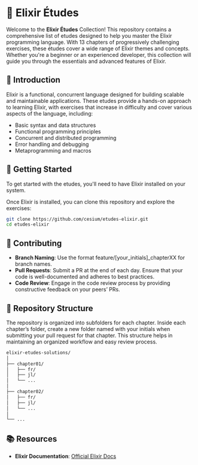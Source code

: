 # 📘 Elixir Études

Welcome to the **Elixir Études** Collection! This repository contains a comprehensive list of etudes designed to help you master the Elixir programming language. With 13 chapters of progressively challenging exercises, these études cover a wide range of Elixir themes and concepts. Whether you're a beginner or an experienced developer, this collection will guide you through the essentials and advanced features of Elixir.

## 👀 Introduction

Elixir is a functional, concurrent language designed for building scalable and maintainable applications. These etudes provide a hands-on approach to learning Elixir, with exercises that increase in difficulty and cover various aspects of the language, including:

- Basic syntax and data structures
- Functional programming principles
- Concurrent and distributed programming
- Error handling and debugging
- Metaprogramming and macros

## 🚀 Getting Started

To get started with the etudes, you'll need to have Elixir installed on your system.

Once Elixir is installed, you can clone this repository and explore the exercises:

```bash
git clone https://github.com/cesium/etudes-elixir.git
cd etudes-elixir
```

## 🤝 Contributing

* **Branch Naming**: Use the format feature/[your_initials]_chapterXX for branch names.
* **Pull Requests**: Submit a PR at the end of each day. Ensure that your code is well-documented and adheres to best practices.
* **Code Review**: Engage in the code review process by providing constructive feedback on your peers’ PRs.

## 📁 Repository Structure

The repository is organized into subfolders for each chapter. Inside each chapter’s folder, create a new folder named with your initials when submitting your pull request for that chapter. This structure helps in maintaining an organized workflow and easy review process.

```bash
elixir-etudes-solutions/
│
├── chapter01/
│   ├── fr/
│   ├── jl/
│   └── ...
│
├── chapter02/
│   ├── fr/
│   ├── jl/
│   └── ...
│
└── ...

```

## 📚 Resources

* **Elixir Documentation**: [Official Elixir Docs](https://elixir-lang.org/docs.html)
